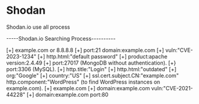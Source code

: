 # Shodan
Shodan.io use all process





-----Shodan.io Searching Process----------

[+] example.com or 8.8.8.8
[+] port:21 domain:example.com
[+] vuln:"CVE-2023-1234"
[+] http.html:"default password"
[+] product:apache version:2.4.49
[+] port:27017 (MongoDB without authentication).
[+} port:3306 (MySQL).
[+] http.title:"Login"
[+] http.html:"outdated"
[+] org:"Google"
[+] country:"US"
[+] ssl.cert.subject.CN:"example.com" http.component:"WordPress" (to find WordPress instances on example.com).
[+] example.com
[+] domain:example.com vuln:"CVE-2021-44228"
[+] domain:example.com port:80

